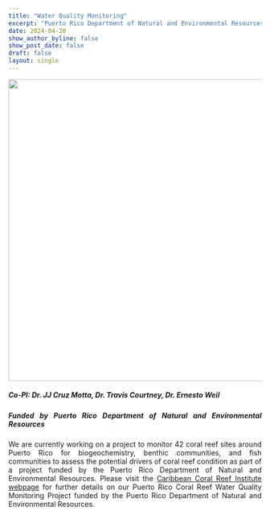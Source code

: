 ```yaml
---
title: "Water Quality Monitoring"
excerpt: "Puerto Rico Department of Natural and Environmental Resources"
date: 2024-04-20
show_author_byline: false
show_post_date: false
draft: false
layout: single
---
```


<div style="text-align: center;">
<img src="featured-hex.png" width="600"> 
</div>

<div style="text-align: justify;">

##### Co-PI: Dr. JJ Cruz Motta, Dr. Travis Courtney, Dr. Ernesto Weil
##### Funded by Puerto Rico Department of Natural and Environmental Resources

We are currently working on a project to monitor 42 coral reef sites around Puerto Rico for biogeochemistry, benthic communities, and fish communities to assess the potential drivers of coral reef condition as part of a project funded by the Puerto Rico Department of Natural and Environmental Resources. Please visit the [Caribbean Coral Reef Institute webpage](https://www.uprm.edu/ccri/research/water-quality-project/) for further details on our Puerto Rico Coral Reef Water Quality Monitoring Project funded by the Puerto Rico Department of Natural and Environmental Resources.

</div>